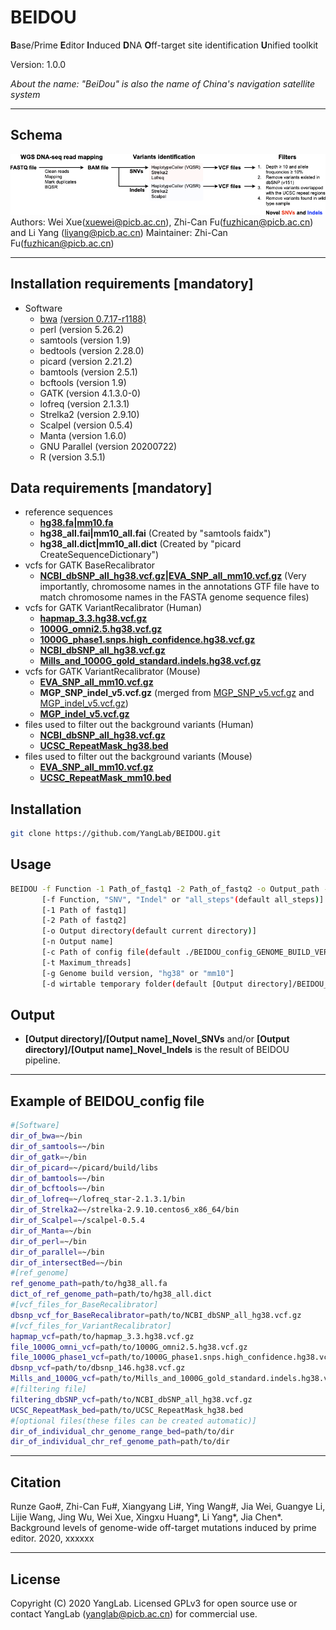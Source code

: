 # BEIDOU 
**B**ase/Prime **E**ditor **I**nduced **D**NA **O**ff-target site identification **U**nified toolkit

Version: 1.0.0

*About the name: "BeiDou" is also the name of China's navigation satellite system*

-----------------------------------

## Schema
![image](doc/BEIDOU_workflow.001.png)
Authors: Wei Xue(xuewei@picb.ac.cn), Zhi-Can Fu(fuzhican@picb.ac.cn) and Li Yang (liyang@picb.ac.cn)
Maintainer: Zhi-Can Fu(fuzhican@picb.ac.cn)

-----------------------------------

## Installation requirements [mandatory]
* Software
    - [bwa](https://github.com/lh3/bwa) [(version 0.7.17-r1188)](https://github.com/lh3/bwa/releases/tag/v0.7.17)
    - perl (version 5.26.2)
    - samtools (version 1.9)
    - bedtools (version 2.28.0)
    - picard (version 2.21.2)
    - bamtools (version 2.5.1)
    - bcftools (version 1.9)
    - GATK (version 4.1.3.0-0)
    - lofreq (version 2.1.3.1) 
    - Strelka2 (version 2.9.10)
    - Scalpel (version 0.5.4)
    - Manta (version 1.6.0)
    - GNU Parallel (version 20200722)
    - R (version 3.5.1)

## Data requirements [mandatory]
* reference sequences
    - **[hg38.fa](https://hgdownload.soe.ucsc.edu/goldenPath/hg38/bigZips/hg38.fa.gz)|[mm10.fa](https://hgdownload.soe.ucsc.edu/goldenPath/mm10/bigZips/mm10.fa.gz)**
    - **hg38_all.fai|mm10_all.fai** (Created by "samtools faidx")
    - **hg38_all.dict|mm10_all.dict** (Created by "picard CreateSequenceDictionary")
* vcfs for GATK BaseRecalibrator
    - **[NCBI_dbSNP_all_hg38.vcf.gz](https://ftp.ncbi.nih.gov/snp/organisms/human_9606/VCF/00-All.vcf.gz)|[EVA_SNP_all_mm10.vcf.gz](http://ftp.ebi.ac.uk/pub/databases/eva/rs_releases/release_1/by_species/Mouse_10090/GRCm38.p4/GCA_000001635.6_current_ids.vcf.gz)** (Very importantly, chromosome names in the annotations GTF file have to match chromosome names in the FASTA genome sequence files)
* vcfs for GATK VariantRecalibrator (Human)
    - **[hapmap_3.3.hg38.vcf.gz](https://console.cloud.google.com/storage/browser/_details/genomics-public-data/resources/broad/hg38/v0/hapmap_3.3.hg38.vcf.gz)** 
    - **[1000G_omni2.5.hg38.vcf.gz](https://console.cloud.google.com/storage/browser/_details/genomics-public-data/resources/broad/hg38/v0/1000G_omni2.5.hg38.vcf.gz)** 
    - **[1000G_phase1.snps.high_confidence.hg38.vcf.gz](https://console.cloud.google.com/storage/browser/_details/genomics-public-data/resources/broad/hg38/v0/1000G_phase1.snps.high_confidence.hg38.vcf.gz)** 
    - **[NCBI_dbSNP_all_hg38.vcf.gz](https://ftp.ncbi.nih.gov/snp/organisms/human_9606/VCF/00-All.vcf.gz)** 
    - **[Mills_and_1000G_gold_standard.indels.hg38.vcf.gz](https://console.cloud.google.com/storage/browser/_details/genomics-public-data/resources/broad/hg38/v0/Mills_and_1000G_gold_standard.indels.hg38.vcf.gz)** 
* vcfs for GATK VariantRecalibrator (Mouse)
    - **[EVA_SNP_all_mm10.vcf.gz](http://ftp.ebi.ac.uk/pub/databases/eva/rs_releases/release_1/by_species/Mouse_10090/GRCm38.p4/GCA_000001635.6_current_ids.vcf.gz)** 
    - **MGP_SNP_indel_v5.vcf.gz** (merged from [MGP_SNP_v5.vcf.gz](http://ftp-mouse.sanger.ac.uk/current_snps/mgp.v5.merged.snps_all.dbSNP142.vcf.gz) and [MGP_indel_v5.vcf.gz](http://ftp-mouse.sanger.ac.uk/current_snps/mgp.v5.merged.indels.dbSNP142.normed.vcf.gz))
    - **[MGP_indel_v5.vcf.gz](http://ftp-mouse.sanger.ac.uk/current_snps/mgp.v5.merged.indels.dbSNP142.normed.vcf.gz)** 
* files used to filter out the background variants (Human)
    - **[NCBI_dbSNP_all_hg38.vcf.gz](https://ftp.ncbi.nih.gov/snp/organisms/human_9606/VCF/00-All.vcf.gz)** 
    - **[UCSC_RepeatMask_hg38.bed](http://hgdownload.soe.ucsc.edu/goldenPath/hg38/database/rmsk.txt.gz)** 
* files used to filter out the background variants (Mouse)
    - **[EVA_SNP_all_mm10.vcf.gz](http://ftp.ebi.ac.uk/pub/databases/eva/rs_releases/release_1/by_species/Mouse_10090/GRCm38.p4/GCA_000001635.6_current_ids.vcf.gz)** 
    - **[UCSC_RepeatMask_mm10.bed](http://hgdownload.soe.ucsc.edu/goldenPath/mm10/database/rmsk.txt.gz)** 

## Installation
```bash
git clone https://github.com/YangLab/BEIDOU.git
```

## Usage
```bash
BEIDOU -f Function -1 Path_of_fastq1 -2 Path_of_fastq2 -o Output_path -n Output_name -c Path_of_config_file -t number_of_maximum_threads -g genome_build_version -d tmp_folder
       [-f Function, "SNV", "Indel" or "all_steps"(default all_steps)]
       [-1 Path of fastq1]
       [-2 Path of fastq2]
       [-o Output directory(default current directory)]
       [-n Output name]
       [-c Path of config file(default ./BEIDOU_config_GENOME_BUILD_VERSION)]
       [-t Maximum_threads]
       [-g Genome build version, "hg38" or "mm10"]
       [-d wirtable temporary folder(default [Output directory]/BEIDOU_tmp)]
```


## Output
* **[Output directory]/[Output name]_Novel_SNVs** and/or **[Output directory]/[Output name]_Novel_Indels** is the result of BEIDOU pipeline.

-----------------------------------

## Example of BEIDOU_config file
```bash
#[Software]
dir_of_bwa=~/bin
dir_of_samtools=~/bin
dir_of_gatk=~/bin
dir_of_picard=~/picard/build/libs
dir_of_bamtools=~/bin
dir_of_bcftools=~/bin
dir_of_lofreq=~/lofreq_star-2.1.3.1/bin
dir_of_Strelka2=~/strelka-2.9.10.centos6_x86_64/bin
dir_of_Scalpel=~/scalpel-0.5.4
dir_of_Manta=~/bin
dir_of_perl=~/bin
dir_of_parallel=~/bin
dir_of_intersectBed=~/bin
#[ref_genome]
ref_genome_path=path/to/hg38_all.fa
dict_of_ref_genome_path=path/to/hg38_all.dict
#[vcf_files_for_BaseRecalibrator]
dbsnp_vcf_for_BaseRecalibrator=path/to/NCBI_dbSNP_all_hg38.vcf.gz
#[vcf_files_for_VariantRecalibrator]
hapmap_vcf=path/to/hapmap_3.3.hg38.vcf.gz
file_1000G_omni_vcf=path/to/1000G_omni2.5.hg38.vcf.gz
file_1000G_phase1_vcf=path/to/1000G_phase1.snps.high_confidence.hg38.vcf.gz
dbsnp_vcf=path/to/dbsnp_146.hg38.vcf.gz
Mills_and_1000G_vcf=path/to/Mills_and_1000G_gold_standard.indels.hg38.vcf.gz
#[filtering file]
filtering_dbSNP_vcf=path/to/NCBI_dbSNP_all_hg38.vcf.gz
UCSC_RepeatMask_bed=path/to/UCSC_RepeatMask_hg38.bed
#[optional files(these files can be created automatic)]
dir_of_individual_chr_genome_range_bed=path/to/dir
dir_of_individual_chr_ref_genome_path=path/to/dir
```
-----------------------------------

## Citation
Runze Gao#, Zhi-Can Fu#, Xiangyang Li#, Ying Wang#, Jia Wei, Guangye Li, Lijie Wang, Jing Wu, Wei Xue, Xingxu Huang\*, Li Yang\*, Jia Chen\*. Background levels of genome-wide off-target mutations induced by prime editor. 2020, xxxxxx

-----------------------------------

## License
Copyright (C) 2020 YangLab. Licensed GPLv3 for open source use or contact YangLab (yanglab@picb.ac.cn) for commercial use.
